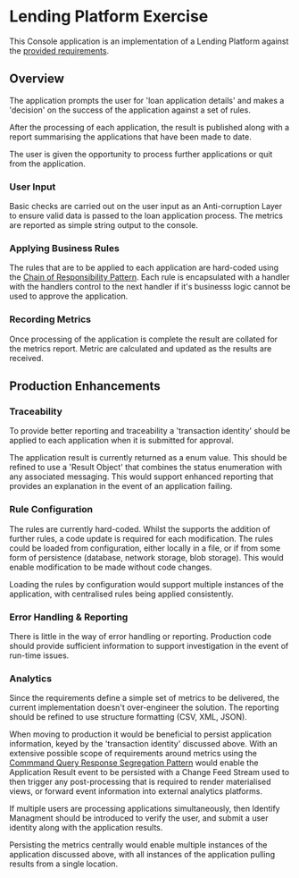 # Lending Platform Exercise

This Console application is an implementation of a Lending Platform against the [provided requirements](https://github.com/BlackfinchGroup/Challenge).

## Overview
The application prompts the user for 'loan application details' and makes a 'decision' on the success of the application against a set of rules.

After the processing of each application, the result is published along with a report summarising the applications that have been made to date.

The user is given the opportunity to process further applications or quit from the application.

### User Input
Basic checks are carried out on the user input as an Anti-corruption Layer to ensure valid data is passed to the loan application process. The metrics are reported as simple string output to the console.

### Applying Business Rules
The rules that are to be applied to each application are hard-coded using the [Chain of Responsibility Pattern](https://en.wikipedia.org/wiki/Chain-of-responsibility_pattern). Each rule is encapsulated with a handler with the handlers control to the next handler if it's businesss logic cannot be used to approve the application.

### Recording Metrics
Once processing of the application is complete the result are collated for the metrics report. Metric are calculated and updated as the results are received.


## Production Enhancements
### Traceability
To provide better reporting and traceability a 'transaction identity' should be applied to each application when it is submitted for approval. 

The application result is currently returned as a enum value. This should be refined to use a 'Result Object' that combines the status enumeration with any associated messaging. This would support enhanced reporting that provides an explanation in the event of an application failing. 

### Rule Configuration
The rules are currently hard-coded. Whilst the supports the addition of further rules, a code update is required for each modification. The rules could be loaded from configuration, either locally in a file, or if from some form of persistence (database, network storage, blob storage). This would enable modification to be made without code changes.

Loading the rules by configuration would support multiple instances of the application, with centralised rules being applied consistently.

### Error Handling & Reporting
There is little in the way of error handling or reporting. Production code should provide sufficient information to support investigation in the event of run-time issues.

### Analytics
Since the requirements define a simple set of metrics to be delivered, the current implementation doesn't over-engineer the solution. The reporting should be refined to use structure formatting (CSV, XML, JSON).

When moving to production it would be beneficial to persist application information, keyed by the 'transaction identity' discussed above. With an extensive possible scope of requirements around metrics using the [Commmand Query Response Segregation Pattern](https://en.wikipedia.org/wiki/Command_Query_Responsibility_Segregation) would enable the Application Result event to be persisted with a Change Feed Stream used to then trigger any post-processing that is required to render materialised views, or forward event information into external analytics platforms.

If multiple users are processing applications simultaneously, then Identify Managment should be introduced to verify the user, and submit a user identity along with the application results.

Persisting the metrics centrally would enable multiple instances of the application discussed above, with all instances of the application pulling results from a single location. 